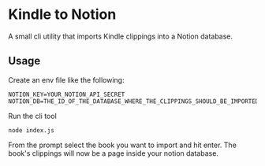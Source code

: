 # Kindle to Notion

A small cli utility that imports Kindle clippings into a Notion database.

## Usage

Create an env file like the following:

```
NOTION_KEY=YOUR_NOTION_API_SECRET
NOTION_DB=THE_ID_OF_THE_DATABASE_WHERE_THE_CLIPPINGS_SHOULD_BE_IMPORTED
```

Run the cli tool

```
node index.js
```

From the prompt select the book you want to import and hit enter. The book's clippings will now be a page inside your notion database.
